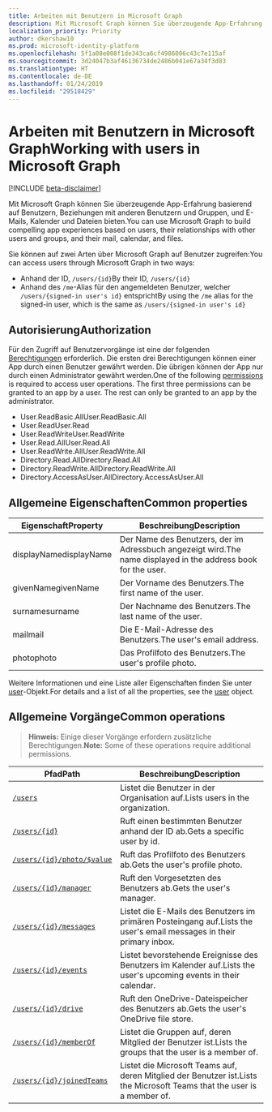 ```yaml
---
title: Arbeiten mit Benutzern in Microsoft Graph
description: Mit Microsoft Graph können Sie überzeugende App-Erfahrung basierend auf Benutzern, Beziehungen mit anderen Benutzern und Gruppen, und E-Mails, Kalender und Dateien bieten.
localization_priority: Priority
author: dkershaw10
ms.prod: microsoft-identity-platform
ms.openlocfilehash: 5f1a08e008f1de343ca6cf4986006c43c7e115af
ms.sourcegitcommit: 3d24047b3af46136734de2486b041e67a34f3d83
ms.translationtype: HT
ms.contentlocale: de-DE
ms.lasthandoff: 01/24/2019
ms.locfileid: "29518429"
---
```

# <a name="working-with-users-in-microsoft-graph"></a><span data-ttu-id="423ba-103">Arbeiten mit Benutzern in Microsoft Graph</span><span class="sxs-lookup"><span data-stu-id="423ba-103">Working with users in Microsoft Graph</span></span>

[!INCLUDE [beta-disclaimer](../../includes/beta-disclaimer.md)]

<span data-ttu-id="423ba-104">Mit Microsoft Graph können Sie überzeugende App-Erfahrung basierend auf Benutzern, Beziehungen mit anderen Benutzern und Gruppen, und E-Mails, Kalender und Dateien bieten.</span><span class="sxs-lookup"><span data-stu-id="423ba-104">You can use Microsoft Graph to build compelling app experiences based on users, their relationships with other users and groups, and their mail, calendar, and files.</span></span>

<span data-ttu-id="423ba-105">Sie können auf zwei Arten über Microsoft Graph auf Benutzer zugreifen:</span><span class="sxs-lookup"><span data-stu-id="423ba-105">You can access users through Microsoft Graph in two ways:</span></span>

- <span data-ttu-id="423ba-106">Anhand der ID, `/users/{id}`</span><span class="sxs-lookup"><span data-stu-id="423ba-106">By their ID, `/users/{id}`</span></span> 
- <span data-ttu-id="423ba-107">Anhand des `/me`-Alias für den angemeldeten Benutzer, welcher `/users/{signed-in user's id}` entspricht</span><span class="sxs-lookup"><span data-stu-id="423ba-107">By using the `/me` alias for the signed-in user, which is the same as `/users/{signed-in user's id}`</span></span>

## <a name="authorization"></a><span data-ttu-id="423ba-108">Autorisierung</span><span class="sxs-lookup"><span data-stu-id="423ba-108">Authorization</span></span>
<span data-ttu-id="423ba-p101">Für den Zugriff auf Benutzervorgänge ist eine der folgenden [Berechtigungen](https://developer.microsoft.com/graph/docs/authorization/permission_scopes) erforderlich. Die ersten drei Berechtigungen können einer App durch einen Benutzer gewährt werden. Die übrigen können der App nur durch einen Administrator gewährt werden.</span><span class="sxs-lookup"><span data-stu-id="423ba-p101">One of the following [permissions](https://developer.microsoft.com/graph/docs/authorization/permission_scopes) is required to access user operations. The first three permissions can be granted to an app by a user. The rest can only be granted to an app by the administrator.</span></span>

- <span data-ttu-id="423ba-112">User.ReadBasic.All</span><span class="sxs-lookup"><span data-stu-id="423ba-112">User.ReadBasic.All</span></span>
- <span data-ttu-id="423ba-113">User.Read</span><span class="sxs-lookup"><span data-stu-id="423ba-113">User.Read</span></span>
- <span data-ttu-id="423ba-114">User.ReadWrite</span><span class="sxs-lookup"><span data-stu-id="423ba-114">User.ReadWrite</span></span>
- <span data-ttu-id="423ba-115">User.Read.All</span><span class="sxs-lookup"><span data-stu-id="423ba-115">User.Read.All</span></span>
- <span data-ttu-id="423ba-116">User.ReadWrite.All</span><span class="sxs-lookup"><span data-stu-id="423ba-116">User.ReadWrite.All</span></span>
- <span data-ttu-id="423ba-117">Directory.Read.All</span><span class="sxs-lookup"><span data-stu-id="423ba-117">Directory.Read.All</span></span>
- <span data-ttu-id="423ba-118">Directory.ReadWrite.All</span><span class="sxs-lookup"><span data-stu-id="423ba-118">Directory.ReadWrite.All</span></span>
- <span data-ttu-id="423ba-119">Directory.AccessAsUser.All</span><span class="sxs-lookup"><span data-stu-id="423ba-119">Directory.AccessAsUser.All</span></span>

## <a name="common-properties"></a><span data-ttu-id="423ba-120">Allgemeine Eigenschaften</span><span class="sxs-lookup"><span data-stu-id="423ba-120">Common properties</span></span>

| <span data-ttu-id="423ba-121">Eigenschaft</span><span class="sxs-lookup"><span data-stu-id="423ba-121">Property</span></span> | <span data-ttu-id="423ba-122">Beschreibung</span><span class="sxs-lookup"><span data-stu-id="423ba-122">Description</span></span> |
|----------|-------------|
| <span data-ttu-id="423ba-123">displayName</span><span class="sxs-lookup"><span data-stu-id="423ba-123">displayName</span></span> | <span data-ttu-id="423ba-124">Der Name des Benutzers, der im Adressbuch angezeigt wird.</span><span class="sxs-lookup"><span data-stu-id="423ba-124">The name displayed in the address book for the user.</span></span>|
|<span data-ttu-id="423ba-125">givenName</span><span class="sxs-lookup"><span data-stu-id="423ba-125">givenName</span></span>| <span data-ttu-id="423ba-126">Der Vorname des Benutzers.</span><span class="sxs-lookup"><span data-stu-id="423ba-126">The first name of the user.</span></span> |
|<span data-ttu-id="423ba-127">surname</span><span class="sxs-lookup"><span data-stu-id="423ba-127">surname</span></span>| <span data-ttu-id="423ba-128">Der Nachname des Benutzers.</span><span class="sxs-lookup"><span data-stu-id="423ba-128">The last name of the user.</span></span> |
|<span data-ttu-id="423ba-129">mail</span><span class="sxs-lookup"><span data-stu-id="423ba-129">mail</span></span>| <span data-ttu-id="423ba-130">Die E-Mail-Adresse des Benutzers.</span><span class="sxs-lookup"><span data-stu-id="423ba-130">The user's email address.</span></span> |
|<span data-ttu-id="423ba-131">photo</span><span class="sxs-lookup"><span data-stu-id="423ba-131">photo</span></span>| <span data-ttu-id="423ba-132">Das Profilfoto des Benutzers.</span><span class="sxs-lookup"><span data-stu-id="423ba-132">The user's profile photo.</span></span> |

<span data-ttu-id="423ba-133">Weitere Informationen und eine Liste aller Eigenschaften finden Sie unter [user](user.md)-Objekt.</span><span class="sxs-lookup"><span data-stu-id="423ba-133">For details and a list of all the properties, see the [user](user.md) object.</span></span>

## <a name="common-operations"></a><span data-ttu-id="423ba-134">Allgemeine Vorgänge</span><span class="sxs-lookup"><span data-stu-id="423ba-134">Common operations</span></span>
><span data-ttu-id="423ba-135">**Hinweis:** Einige dieser Vorgänge erfordern zusätzliche Berechtigungen.</span><span class="sxs-lookup"><span data-stu-id="423ba-135">**Note:** Some of these operations require additional permissions.</span></span>

| <span data-ttu-id="423ba-136">Pfad</span><span class="sxs-lookup"><span data-stu-id="423ba-136">Path</span></span>    | <span data-ttu-id="423ba-137">Beschreibung</span><span class="sxs-lookup"><span data-stu-id="423ba-137">Description</span></span> |
|---------|-------------|
|[`/users`](../api/user-list.md) | <span data-ttu-id="423ba-138">Listet die Benutzer in der Organisation auf.</span><span class="sxs-lookup"><span data-stu-id="423ba-138">Lists users in the organization.</span></span> |
|[`/users/{id}`](../api/user-get.md) | <span data-ttu-id="423ba-139">Ruft einen bestimmten Benutzer anhand der ID ab.</span><span class="sxs-lookup"><span data-stu-id="423ba-139">Gets a specific user by id.</span></span> |
|[`/users/{id}/photo/$value`](../api/profilephoto-get.md)| <span data-ttu-id="423ba-140">Ruft das Profilfoto des Benutzers ab.</span><span class="sxs-lookup"><span data-stu-id="423ba-140">Gets the user's profile photo.</span></span> |
|[`/users/{id}/manager`](../api/user-list-manager.md) | <span data-ttu-id="423ba-141">Ruft den Vorgesetzten des Benutzers ab.</span><span class="sxs-lookup"><span data-stu-id="423ba-141">Gets the user's manager.</span></span> |
|[`/users/{id}/messages`](../api/user-list-messages.md)| <span data-ttu-id="423ba-142">Listet die E-Mails des Benutzers im primären Posteingang auf.</span><span class="sxs-lookup"><span data-stu-id="423ba-142">Lists the user's email messages in their primary inbox.</span></span> |
|[`/users/{id}/events`](../api/user-list-events.md) | <span data-ttu-id="423ba-143">Listet bevorstehende Ereignisse des Benutzers im Kalender auf.</span><span class="sxs-lookup"><span data-stu-id="423ba-143">Lists the user's upcoming events in their calendar.</span></span> |
|[`/users/{id}/drive`](../api/drive-get.md)| <span data-ttu-id="423ba-144">Ruft den OneDrive-Dateispeicher des Benutzers ab.</span><span class="sxs-lookup"><span data-stu-id="423ba-144">Gets the user's OneDrive file store.</span></span> |
|[`/users/{id}/memberOf`](../api/user-list-memberof.md)| <span data-ttu-id="423ba-145">Listet die Gruppen auf, deren Mitglied der Benutzer ist.</span><span class="sxs-lookup"><span data-stu-id="423ba-145">Lists the groups that the user is a member of.</span></span> |
|[`/users/{id}/joinedTeams`](../api/user-list-joinedteams.md)| <span data-ttu-id="423ba-146">Listet die Microsoft Teams auf, deren Mitglied der Benutzer ist.</span><span class="sxs-lookup"><span data-stu-id="423ba-146">Lists the Microsoft Teams that the user is a member of.</span></span> |
<!--
{
  "type": "#page.annotation",
  "suppressions": [
    "Error: /api-reference/beta/resources/users.md:\r\n      Exception processing links.\r\n    System.ArgumentException: Link Definition was null. Link text: !INCLUDE [beta-disclaimer](../../includes/beta-disclaimer.md)\r\n      at ApiDoctor.Validation.DocFile.get_LinkDestinations()\r\n      at ApiDoctor.Validation.DocSet.ValidateLinks(Boolean includeWarnings, String[] relativePathForFiles, IssueLogger issues, Boolean requireFilenameCaseMatch, Boolean printOrphanedFiles)"
  ]
}
-->
